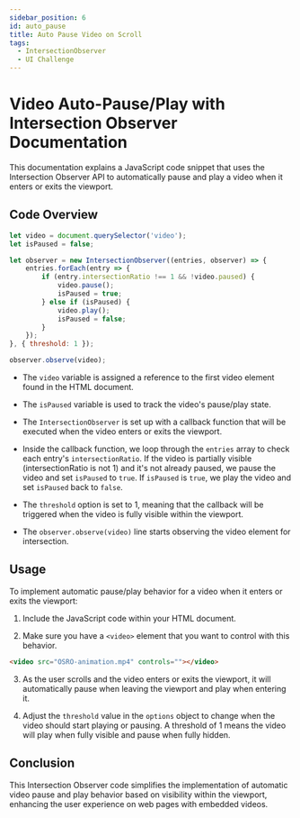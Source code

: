 ```yaml
---
sidebar_position: 6
id: auto_pause
title: Auto Pause Video on Scroll
tags:
  - IntersectionObserver
  - UI Challenge
---
```


# Video Auto-Pause/Play with Intersection Observer Documentation

This documentation explains a JavaScript code snippet that uses the Intersection Observer API to automatically pause and play a video when it enters or exits the viewport.

## Code Overview

```javascript
let video = document.querySelector('video');
let isPaused = false;

let observer = new IntersectionObserver((entries, observer) => {
    entries.forEach(entry => {
        if (entry.intersectionRatio !== 1 && !video.paused) {
            video.pause();
            isPaused = true;
        } else if (isPaused) {
            video.play();
            isPaused = false;
        }
    });
}, { threshold: 1 });

observer.observe(video);
```

- The `video` variable is assigned a reference to the first video element found in the HTML document.

- The `isPaused` variable is used to track the video's pause/play state.

- The `IntersectionObserver` is set up with a callback function that will be executed when the video enters or exits the viewport.

- Inside the callback function, we loop through the `entries` array to check each entry's `intersectionRatio`. If the video is partially visible (intersectionRatio is not 1) and it's not already paused, we pause the video and set `isPaused` to `true`. If `isPaused` is `true`, we play the video and set `isPaused` back to `false`.

- The `threshold` option is set to 1, meaning that the callback will be triggered when the video is fully visible within the viewport.

- The `observer.observe(video)` line starts observing the video element for intersection.

## Usage

To implement automatic pause/play behavior for a video when it enters or exits the viewport:

1. Include the JavaScript code within your HTML document.

2. Make sure you have a `<video>` element that you want to control with this behavior.

```html
<video src="OSRO-animation.mp4" controls=""></video>
```

3. As the user scrolls and the video enters or exits the viewport, it will automatically pause when leaving the viewport and play when entering it.

4. Adjust the `threshold` value in the `options` object to change when the video should start playing or pausing. A threshold of 1 means the video will play when fully visible and pause when fully hidden.

## Conclusion

This Intersection Observer code simplifies the implementation of automatic video pause and play behavior based on visibility within the viewport, enhancing the user experience on web pages with embedded videos.
